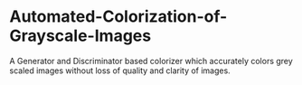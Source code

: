 # Automated-Colorization-of-Grayscale-Images
A Generator and Discriminator based colorizer which accurately colors grey scaled images without loss of quality and clarity of images.
